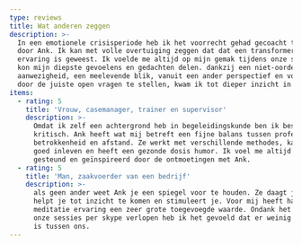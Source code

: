 ```yaml
---
type: reviews
title: Wat anderen zeggen
description: >-
  In een emotionele crisisperiode heb ik het voorrecht gehad gecoacht te worden
  door Ank. Ik kan met volle overtuiging zeggen dat dat een transformerende
  ervaring is geweest. Ik voelde me altijd op mijn gemak tijdens onze sessies en
  kon mijn diepste gevoelens en gedachten delen. dankzij een niet-oordelende
  aanwezigheid, een meelevende blik, vanuit een ander perspectief en vooral:
  door de juiste open vragen te stellen, kwam ik tot dieper inzicht in mezelf.
items:
  - rating: 5
    title: 'Vrouw, casemanager, trainer en supervisor'
    description: >-
      Omdat ik zelf een achtergrond heb in begeleidingskunde ben ik best
      kritisch. Ank heeft wat mij betreft een fijne balans tussen professie,
      betrokkenheid en afstand. Ze werkt met verschillende methodes, kan zich
      goed inleven en heeft een gezonde dosis humor. Ik voel me altijd erg
      gesteund en geïnspireerd door de ontmoetingen met Ank.
  - rating: 5
    title: 'Man, zaakvoerder van een bedrijf'
    description: >-
      als geen ander weet Ank je een spiegel voor te houden. Ze daagt je uit,
      helpt je tot inzicht te komen en stimuleert je. Voor mij heeft haar ruime
      meditatie ervaring een zeer grote toegevoegde waarde. Ondank het feit dat
      onze sessies per skype verlopen heb ik het gevoeld dat er weinig afstand
      is tussen ons.
---
```

